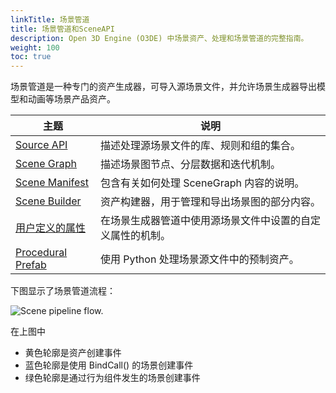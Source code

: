 ```yaml
---
linkTitle: 场景管道
title: 场景管道和SceneAPI
description: Open 3D Engine (O3DE) 中场景资产、处理和场景管道的完整指南。
weight: 100
toc: true
---
```


场景管道是一种专门的资产生成器，可导入源场景文件，并允许场景生成器导出模型和动画等场景产品资产。

| 主题 | 说明 |
| --- | --- |
| [Source API](scene-api) | 描述处理源场景文件的库、规则和组的集合。|
| [Scene Graph](scene-graph) | 描述场景图节点、分层数据和迭代机制。 |
| [Scene Manifest](scene-manifest) | 包含有关如何处理 SceneGraph 内容的说明。|
| [Scene Builder](scene-builder) | 资产构建器，用于管理和导出场景图的部分内容。 |
| [用户定义的属性](user_defined_properties.md) | 在场景生成器管道中使用源场景文件中设置的自定义属性的机制。 |
| [Procedural Prefab](procedural_prefab.md) | 使用 Python 处理场景源文件中的预制资产。 |

下图显示了场景管道流程：

![Scene pipeline flow.](/images/user-guide/assets/scene-pipeline/scene-pipeline-flow.png)

在上图中

* 黄色轮廓是资产创建事件
* 蓝色轮廓是使用 BindCall() 的场景创建事件
* 绿色轮廓是通过行为组件发生的场景创建事件
